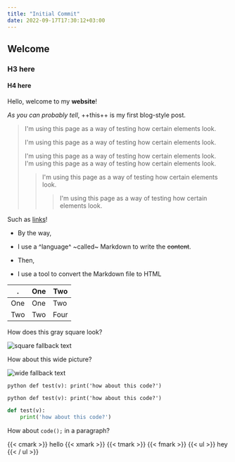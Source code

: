 ```yaml
---
title: "Initial Commit"
date: 2022-09-17T17:30:12+03:00
---
```


## Welcome

### H3 here

#### H4 here

Hello, welcome to my **website**!

*As you can probably tell*, ++this++ is my first blog-style post.



> I'm using this page as a way of testing how certain elements look.
>
> I'm using this page as a way of testing how certain elements look.
>
> I'm using this page as a way of testing how certain elements look.\
> I'm using this page as a way of testing how certain elements look.
> > I'm using this page as a way of testing how certain elements look.
> > > I'm using this page as a way of testing how certain elements look.

Such as [links](https://example.org)!


- By the way,

- I use a ^language^ ~called~ Markdown to write the ~~content~~.

- Then,
- I use a tool to convert the Markdown file to HTML

.|One|Two
-|-|-
One|One|Two
Two|Two|Four

How does this gray square look?

![square fallback text](/img/df26cfa3c16ea7990274cdcb1de53a05.png)

How about this wide picture?

![wide fallback text](/img/1fcd305cb0a829c70c8dbcced4ae49de.png)

```
python def test(v): print('how about this code?')
```

	python def test(v): print('how about this code?')

```python
def test(v):
	print('how about this code?')
```
			

How about `code();` in a paragraph?

{{< cmark >}} hello {{< xmark >}} {{< tmark >}} {{< fmark >}}
{{< ul >}} hey {{< / ul >}}
